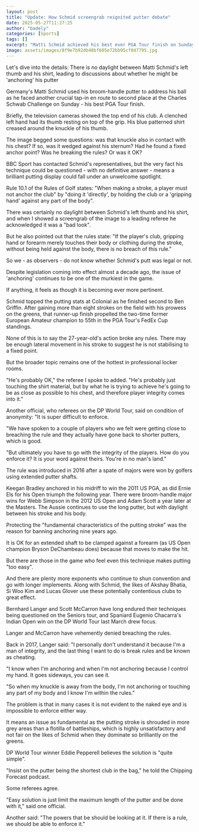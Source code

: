 ```yaml
---
layout: post
title: "Update: How Schmid screengrab reignited putter debate"
date: 2025-05-27T11:27:25
author: "badely"
categories: [Sports]
tags: []
excerpt: "Matti Schmid achieved his best ever PGA Tour finish on Sunday, but his putting technique is facing increasing scrutiny."
image: assets/images/8f9e7b92db48bf605e72bb95cf047795.jpg
---
```


Let's dive into the details: There is no daylight between Matti Schmid's left thumb and his shirt, leading to discussions about whether he might be 'anchoring' his putter 

Germany's Matti Schmid used his broom-handle putter to address his ball as he faced another crucial tap-in en route to second place at the Charles Schwab Challenge on Sunday - his best PGA Tour finish.

Briefly, the television cameras showed the top end of his club. A clenched left hand had its thumb resting on top of the grip.  His blue patterned shirt creased around the knuckle of his thumb.

The image begged some questions: was that knuckle also in contact with his chest? If so, was it wedged against his sternum? Had he found a fixed anchor point? Was he breaking the rules? Or was it OK?

BBC Sport has contacted Schmid's representatives, but the very fact his technique could be questioned - with no definitive answer - means a brilliant putting display could fall under an unwelcome spotlight.

Rule 10.1 of the Rules of Golf states: "When making a stroke, a player must not anchor the club" by "doing it 'directly', by holding the club or a 'gripping hand' against any part of the body".

There was certainly no daylight between Schmid's left thumb and his shirt, and when I showed a screengrab of the image to a leading referee he acknowledged it was a "bad look".

But he also pointed out that the rules state: "If the player's club, gripping hand or forearm merely touches their body or clothing during the stroke, without being held against the body, there is no breach of this rule."

So we - as observers - do not know whether Schmid's putt was legal or not.

Despite legislation coming into effect almost a decade ago, the issue of 'anchoring' continues to be one of the murkiest in the game.

If anything, it feels as though it is becoming ever more pertinent.

Schmid topped the putting stats at Colonial as he finished second to Ben Griffin. After gaining more than eight strokes on the field with his prowess on the greens, that runner-up finish propelled the two-time former European Amateur champion to 55th in the PGA Tour's FedEx Cup standings.

None of this is to say the 27-year-old's action broke any rules. There may be enough lateral movement in his stroke to suggest he is not stabilising to a fixed point.

But the broader topic remains one of the hottest in professional locker rooms.

"He's probably OK," the referee I spoke to added. "He's probably just touching the shirt material, but by what he is trying to achieve he's going to be as close as possible to his chest, and therefore player integrity comes into it."

Another official, who referees on the DP World Tour, said on condition of anonymity: "It is super difficult to enforce.

"We have spoken to a couple of players who we felt were getting close to breaching the rule and they actually have gone back to shorter putters, which is good.

"But ultimately you have to go with the integrity of the players. How do you enforce it? It is your word against theirs. You're in no man's land."

The rule was introduced in 2016 after a spate of majors were won by golfers using extended putter shafts.

Keegan Bradley anchored in his midriff to win the 2011 US PGA, as did Ernie Els for his Open triumph the following year. There were broom-handle major wins for Webb Simpson in the 2012 US Open and Adam Scott a year later at the Masters. The Aussie continues to use the long putter, but with daylight between his stroke and his body.

Protecting the "fundamental characteristics of the putting stroke" was the reason for banning anchoring nine years ago.

It is OK for an extended shaft to be clamped against a forearm (as US Open champion Bryson DeChambeau does) because that moves to make the hit.

But there are those in the game who feel even this technique makes putting "too easy".

And there are plenty more exponents who continue to shun convention and go with longer implements. Along with Schmid, the likes of Akshay Bhatia, Si Woo Kim and Lucas Glover use these potentially contentious clubs to great effect.

Bernhard Langer and Scott McCarron have long endured their techniques being questioned on the Seniors tour, and Spaniard Eugenio Chacarra's Indian Open win on the DP World Tour last March drew focus.

Langer and McCarron have vehemently denied breaching the rules.

Back in 2017, Langer said: "I personally don't understand it because I'm a man of integrity, and the last thing I want to do is break rules and be known as cheating.

"I know when I'm anchoring and when I'm not anchoring because I control my hand. It goes sideways, you can see it.

"So when my knuckle is away from the body, I'm not anchoring or touching any part of my body and I know I'm within the rules."

The problem is that in many cases it is not evident to the naked eye and is impossible to enforce either way.

It means an issue as fundamental as the putting stroke is shrouded in more grey areas than a flotilla of battleships, which is highly unsatisfactory and not fair on the likes of Schmid when they dominate so brilliantly on the greens.

DP World Tour winner Eddie Pepperell believes the solution is "quite simple".

"Insist on the putter being the shortest club in the bag," he told the Chipping Forecast podcast.

Some referees agree.

"Easy solution is just limit the maximum length of the putter and be done with it," said one official.

Another said: "The powers that be should be looking at it. If there is a rule, we should be able to enforce it."

